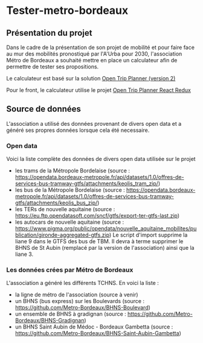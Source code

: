 # Tester-metro-bordeaux

## Présentation du projet

Dans le cadre de la présentation de son projet de mobilité et pour faire face au mur des mobilités pronostiqué par l'A'Urba pour 2030, l'association Métro de Bordeaux a souhaité mettre en place un calculateur afin de permettre de tester ses propositions.

Le calculateur est basé sur la solution [Open Trip Planner (version 2)](https://github.com/opentripplanner/OpenTripPlanner)

Pour le front, le calculateur utilise le projet [Open Trip Planner React Redux](https://github.com/opentripplanner/otp-react-redux)

## Source de données 

L'association a utilisé des données provenant de divers open data et a généré ses propres données lorsque cela été necessaire.

### Open data
Voici la liste complète des données de divers open data utilisée sur le projet
- les trams de la Métropole Bordelaise (source : https://opendata.bordeaux-metropole.fr/api/datasets/1.0/offres-de-services-bus-tramway-gtfs/attachments/keolis_tram_zip/)
- les bus de la Métropole Bordelaise (source : https://opendata.bordeaux-metropole.fr/api/datasets/1.0/offres-de-services-bus-tramway-gtfs/attachments/keolis_bus_zip/)
- les TERs de nouvelle aquitaine (source : https://eu.ftp.opendatasoft.com/sncf/gtfs/export-ter-gtfs-last.zip)
- les autocars de nouvelle aquitaine (source : https://www.pigma.org/public/opendata/nouvelle_aquitaine_mobilites/publication/gironde-aggregated-gtfs.zip)
Le script d'import supprime la liane 9 dans le GTFS des bus de TBM. Il devra à terme supprimer le BHNS de St Aubin (remplacé par la version de l'association) ainsi que la liane 3.

### Les données crées par Métro de Bordeaux
L'association a généré les différents TCHNS. En voici la liste :
- la ligne de métro de l'association (source à venir)
- un BHNS (bus express) sur les Boulevards (source : https://github.com/Metro-Bordeaux/BHNS-Boulevard)
- un ensemble de BHNS à gradignan (source : https://github.com/Metro-Bordeaux/BHNS-Gradignan)
- un BHNS Saint Aubin de Médoc - Bordeaux Gambetta (source : https://github.com/Metro-Bordeaux/BHNS-Saint-Aubin-Gambetta)
